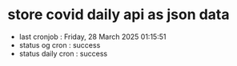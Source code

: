 # store covid daily api as json data

- last cronjob : Friday, 28 March 2025 01:15:51
- status og cron : success
- status daily cron : success
      
      